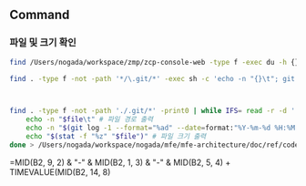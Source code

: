 ## Command

### 파일 및 크기 확인
```sh
find /Users/nogada/workspace/zmp/zcp-console-web -type f -exec du -h {} + | awk '{print $2 "\t" $1}' > file.csv

find . -type f -not -path '*/\.git/*' -exec sh -c 'echo -n "{}\t"; git log -1 --format="%ad" -- "{}"' \;



find . -type f -not -path './.git/*' -print0 | while IFS= read -r -d '' file; do
    echo -n "$file\t" # 파일 경로 출력
    echo -n "$(git log -1 --format="%ad" --date=format:"%Y-%m-%d %H:%M:%S" -- "$file")\t" # 마지막 Git 수정 날짜 출력
    echo "$(stat -f "%z" "$file")" # 파일 크기 출력
done > /Users/nogada/workspace/nogada/mfe/mfe-architecture/doc/ref/code.csv


```


=MID(B2, 9, 2) & "-" & MID(B2, 1, 3) & "-" & MID(B2, 5, 4) + TIMEVALUE(MID(B2, 14, 8)

